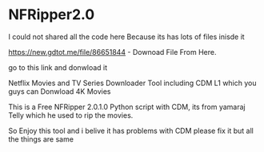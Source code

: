# NFRipper2.0
I could not shared all the code here Because its has lots of files inisde it 

https://new.gdtot.me/file/86651844 - Downoad File From Here.

go to this link and donwload it

Netflix Movies and TV Series Downloader Tool including CDM L1 which you guys can Donwload 4K Movies

This is a Free NFRipper 2.0.1.0 Python script with CDM, its from yamaraj Telly which he used to rip the movies. 

So Enjoy this tool and i belive it has problems with CDM please fix it but all the things are same
